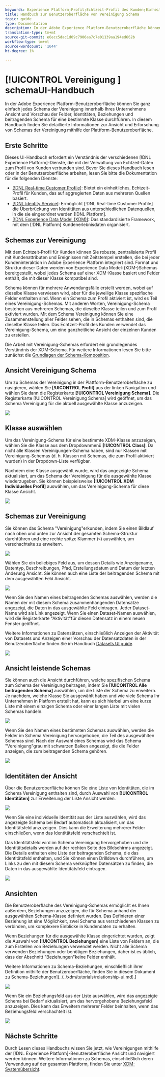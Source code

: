 ```yaml
---
keywords: Experience Platform;Profil;Echtzeit-Profil des Kunden;Einheitliches Profil;Einheitliches Profil;Einheitliches Profil;RTCP;Profil aktivieren;Profil aktivieren;Vereinigung Schema;VEREINIGUNG PROFIL;Vereinigung Profil
title: Handbuch zur Benutzeroberfläche von Vereinigung Schema
topic: guide
type: Documentation
description: In der Adobe Experience Platform-Benutzeroberfläche können Sie ganz einfach jedes Schema der Vereinigung innerhalb Ihres Unternehmens Ansicht und Vorschau der Felder, Identitäten, Beziehungen und beitragenden Schema für eine bestimmte Klasse durchführen. In diesem Handbuch finden Sie detaillierte Informationen zur Ansicht und Erforschung von Schemas der Vereinigung mithilfe der Plattform-Benutzeroberfläche.
translation-type: tm+mt
source-git-commit: e6ecc5dac1d09c7906aa7c7e01139aa194ed662b
workflow-type: tm+mt
source-wordcount: '1044'
ht-degree: 1%

---
```



# [!UICONTROL Vereinigung ] schemaUI-Handbuch

In der Adobe Experience Platform-Benutzeroberfläche können Sie ganz einfach jedes Schema der Vereinigung innerhalb Ihres Unternehmens Ansicht und Vorschau der Felder, Identitäten, Beziehungen und beitragenden Schema für eine bestimmte Klasse durchführen. In diesem Handbuch finden Sie detaillierte Informationen zur Ansicht und Erforschung von Schemas der Vereinigung mithilfe der Plattform-Benutzeroberfläche.

## Erste Schritte

Dieses UI-Handbuch erfordert ein Verständnis der verschiedenen [!DNL Experience Platform]-Dienste, die mit der Verwaltung von Echtzeit-Daten zum Profil von Kunden verbunden sind. Bevor Sie dieses Handbuch lesen oder in der Benutzeroberfläche arbeiten, lesen Sie bitte die Dokumentation für die folgenden Dienste:

* [[!DNL Real-time Customer Profile]](../home.md): Bietet ein einheitliches, Echtzeit-Profil für Kunden, das auf aggregierten Daten aus mehreren Quellen basiert.
* [[!DNL Identity Service]](../../identity-service/home.md): Ermöglicht  [!DNL Real-time Customer Profile] die Überbrückung von Identitäten aus unterschiedlichen Datenquellen, in die sie eingeordnet werden  [!DNL Platform].
* [[!DNL Experience Data Model (XDM)]](../../xdm/home.md): Das standardisierte Framework, mit dem [!DNL Platform] Kundenerlebnisdaten organisiert.

## Schemas zur Vereinigung

Mit dem Echtzeit-Profil für Kunden können Sie robuste, zentralisierte Profil mit Kundenattributen und Ereignissen mit Zeitstempel erstellen, die bei jeder Kundeninteraktion in Adobe Experience Platform integriert sind. Format und Struktur dieser Daten werden von Experience Data Model-(XDM-)Schemas bereitgestellt, wobei jedes Schema auf einer XDM-Klasse basiert und Felder enthält, die mit dieser Klasse kompatibel sind.

Schema können für mehrere Anwendungsfälle erstellt werden, wobei auf dieselbe Klasse verwiesen wird, aber für die jeweilige Klasse spezifische Felder enthalten sind. Wenn ein Schema zum Profil aktiviert ist, wird es Teil eines Vereinigung-Schemas. Mit anderen Worten, Vereinigung-Schema bestehen aus mehreren Schemas, die dieselbe Klasse teilen und zum Profil aktiviert wurden. Mit dem Schema Vereinigung können Sie eine Zusammenstellung aller Felder sehen, die in Schemas enthalten sind, die dieselbe Klasse teilen. Das Echtzeit-Profil des Kunden verwendet das Vereinigung-Schema, um eine ganzheitliche Ansicht der einzelnen Kunden zu erstellen.

Die Arbeit mit Vereinigung-Schemas erfordert ein grundlegendes Verständnis der XDM-Schema. Für weitere Informationen lesen Sie bitte zunächst die [Grundlagen der Schema-Komposition](../../xdm/schema/composition.md).

## Ansicht Vereinigung Schema

Um zu Schemas der Vereinigung in der Plattform-Benutzeroberfläche zu navigieren, wählen Sie **[!UICONTROL Profil]** aus der linken Navigation und wählen Sie dann die Registerkarte **[!UICONTROL Vereinigung Schema]**. Die Registerkarte [!UICONTROL Vereinigung Schema] wird geöffnet, um das Schema Vereinigung für die aktuell ausgewählte Klasse anzuzeigen.

![](../images/union-schema/union-schema-landing.png)

## Klasse auswählen

Um das Vereinigung-Schema für eine bestimmte XDM-Klasse anzuzeigen, wählen Sie die Klasse aus dem Dropdownmenü **[!UICONTROL Class]**. Da nicht alle Klassen Vereinigungen-Schema haben, sind nur Klassen mit Vereinigung-Schemas (d. h. Klassen mit Schemas, die zum Profil aktiviert wurden) in der Dropdown-Liste verfügbar.

Nachdem eine Klasse ausgewählt wurde, wird das angezeigte Schema aktualisiert, um das Schema der Vereinigung für die ausgewählte Klasse wiederzugeben. Sie können beispielsweise **[!UICONTROL XDM Individuelles Profil]** auswählen, um das Vereinigung-Schema für diese Klasse Ansicht.

![](../images/union-schema/union-schema-class.png)

## Schemas zur Vereinigung

Sie können das Schema &quot;Vereinigung&quot;erkunden, indem Sie einen Bildlauf nach oben und unten zur Ansicht der gesamten Schema-Struktur durchführen und eine rechte spitze Klammer (`>`) auswählen, um verschachtelte  zu erweitern.

![](../images/union-schema/union-schema-explore.png)

Wählen Sie ein beliebiges Feld aus, um dessen Details wie Anzeigename, Datentyp, Beschreibungen, Pfad, Erstellungsdatum und Datum der letzten Änderung Ansicht. Sie können auch eine Liste der beitragenden Schema mit dem ausgewählten Feld Ansicht.

![](../images/union-schema/union-schema-explore-field.png)

Wenn Sie den Namen eines beitragenden Schemas auswählen, werden die Namen der mit diesem Schema zusammenhängenden Datensätze angezeigt, die Daten in das ausgewählte Feld eintragen. Jeder Dataset-Name wird als Link angezeigt. Wenn Sie einen Dataset-Namen auswählen, wird die Registerkarte &quot;Aktivität&quot;für diesen Datensatz in einem neuen Fenster geöffnet.

Weitere Informationen zu Datensätzen, einschließlich Anzeigen der Aktivität von Datasets und Anzeigen einer Vorschau der Datensatzdaten in der Benutzeroberfläche finden Sie im Handbuch [Datasets UI guide](../../catalog/datasets/user-guide.md).

![](../images/union-schema/union-schema-field-datasets.png)

## Ansicht leistende Schemas

Sie können auch die Ansicht durchführen, welche spezifischen Schema zum Schema der Vereinigung beitragen, indem Sie **[!UICONTROL Alle beitragenden Schema]** auswählen, um die Liste der Schema zu erweitern. Je nachdem, welche Klasse Sie ausgewählt haben und wie viele Schema Ihr Unternehmen in Platform erstellt hat, kann es sich hierbei um eine kurze Liste mit einem einzigen Schema oder einer langen Liste mit vielen Schemas handeln.

![](../images/union-schema/union-schema-contributing-schemas.png)

Wenn Sie den Namen eines bestimmten Schemas auswählen, werden die Felder im Schema Vereinigung hervorgehoben, die Teil des ausgewählten Schemas sind. Nach der Auswahl eines Schemas wird das Schema &quot;Vereinigung&quot;grau mit schwarzen Balken angezeigt, die die Felder anzeigen, die zum beitragenden Schema gehören.

![](../images/union-schema/union-schema-select-schema.png)

## Identitäten der Ansicht

Über die Benutzeroberfläche können Sie eine Liste von Identitäten, die im Schema Vereinigung enthalten sind, durch Auswahl von **[!UICONTROL Identitäten]** zur Erweiterung der Liste Ansicht werden.

![](../images/union-schema/union-schema-identities.png)

Wenn Sie eine individuelle Identität aus der Liste auswählen, wird das angezeigte Schema bei Bedarf automatisch aktualisiert, um das Identitätsfeld anzuzeigen. Dies kann die Erweiterung mehrerer Felder einschließen, wenn das Identitätsfeld verschachtelt ist.

Das Identitätsfeld wird im Schema Vereinigung hervorgehoben und die Identitätsdetails werden auf der rechten Seite des Bildschirms angezeigt. Die Details enthalten eine Liste der beitragenden Schema, die das Identitätsfeld enthalten, und Sie können einen Drilldown durchführen, um Links zu den mit diesem Schema verknüpften Datensätzen zu finden, die Daten in das ausgewählte Identitätsfeld eintragen.

![](../images/union-schema/union-schema-select-identity.png)

## Ansichten

Die Benutzeroberfläche des Vereinigung-Schemas ermöglicht es Ihnen außerdem, Beziehungen anzuzeigen, die für Schema anhand der ausgewählten Schema-Klasse definiert wurden. Das Definieren einer Beziehung ist eine Möglichkeit, zwei Schema aus verschiedenen Klassen zu verbinden, um komplexere Einblicke in Kundendaten zu erhalten.

Wenn Beziehungen für die ausgewählte Klasse eingerichtet wurden, zeigt die Auswahl von **[!UICONTROL Beziehungen]** eine Liste von Feldern an, die zum Erstellen von Beziehungen verwendet werden. Nicht alle Schema verwenden Beziehungen oder benötigen Beziehungen, daher ist es üblich, dass der Abschnitt &quot;Beziehungen&quot;keine Felder enthält.

Weitere Informationen zu Schema-Beziehungen, einschließlich ihrer Definition mithilfe der Benutzeroberfläche, finden Sie in diesem Dokument zu Schema-Beziehungen](../../xdm/tutorials/relationship-ui.md).[

![](../images/union-schema/union-schema-relationships.png)

Wenn Sie ein Beziehungsfeld aus der Liste auswählen, wird das angezeigte Schema bei Bedarf aktualisiert, um das hervorgehobene Beziehungsfeld anzuzeigen. Dies kann das Erweitern mehrerer Felder beinhalten, wenn das Beziehungsfeld verschachtelt ist.

![](../images/union-schema/union-schema-select-relationship.png)

## Nächste Schritte

Durch Lesen dieses Handbuchs wissen Sie jetzt, wie Vereinigungen mithilfe der [!DNL Experience Platform]-Benutzeroberfläche Ansicht und navigiert werden können. Weitere Informationen zu Schemas, einschließlich deren Verwendung auf der gesamten Plattform, finden Sie unter [XDM-Systemübersicht](../../xdm/home.md).

